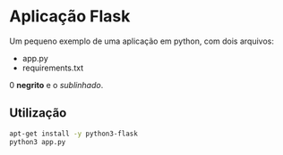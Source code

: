 # Aplicação Flask

Um pequeno exemplo de uma aplicação em python, com dois arquivos:

- app.py
- requirements.txt

0 **negrito** e o *sublinhado*.

## Utilização

```bash
apt-get install -y python3-flask
python3 app.py
```
